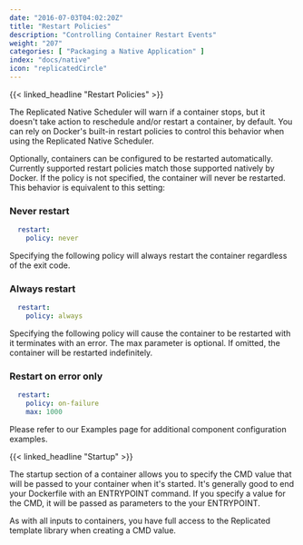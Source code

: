 ```yaml
---
date: "2016-07-03T04:02:20Z"
title: "Restart Policies"
description: "Controlling Container Restart Events"
weight: "207"
categories: [ "Packaging a Native Application" ]
index: "docs/native"
icon: "replicatedCircle"
---
```


{{< linked_headline "Restart Policies" >}}

The Replicated Native Scheduler will warn if a container stops, but it doesn't take action to reschedule and/or restart a container, by default. You can rely on Docker's built-in restart policies to control this behavior when using the Replicated Native Scheduler.

Optionally, containers can be configured to be restarted automatically. Currently supported restart policies match those supported natively by Docker. If the policy is not specified, the container will never be restarted. This behavior is equivalent to this setting:

### Never restart
```yaml
  restart:
    policy: never
```

Specifying the following policy will always restart the container regardless of the exit code.

### Always restart
```yaml
  restart:
    policy: always
```

Specifying the following policy will cause the container to be restarted with it terminates with an error. The max parameter is optional. If omitted, the container will be restarted indefinitely.

### Restart on error only

```yaml
  restart:
    policy: on-failure
    max: 1000
```
Please refer to our Examples page for additional component configuration examples.


{{< linked_headline "Startup" >}}

The startup section of a container allows you to specify the CMD value that will be passed to your container when it's started. It's generally good to end your Dockerfile with an ENTRYPOINT command. If you specify a value for the CMD, it will be passed as parameters to the your ENTRYPOINT.

As with all inputs to containers, you have full access to the Replicated template library when creating a CMD value.
